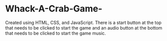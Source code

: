 # Whack-A-Crab-Game-
Created using HTML, CSS, and JavaScript. There is a start button at the top that needs to be clicked to start the game and an audio button at the bottom that needs to be clicked to start the game music.

